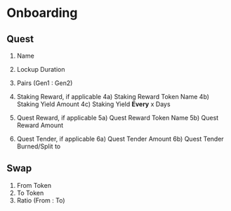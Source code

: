 # Onboarding

## Quest

1) Name

2) Lockup Duration

3) Pairs (Gen1 : Gen2)

4) Staking Reward, if applicable
4a) Staking Reward Token Name
4b) Staking Yield Amount
4c) Staking Yield **Every** x Days

5) Quest Reward, if applicable
5a) Quest Reward Token Name
5b) Quest Reward Amount

6) Quest Tender, if applicable
6a) Quest Tender Amount
6b) Quest Tender Burned/Split to

## Swap

1) From Token
2) To Token
3) Ratio (From : To)
